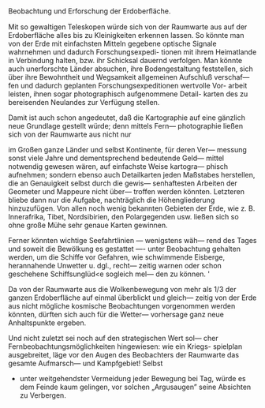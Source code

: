 Beobachtung und Erforschung der Erdoberﬂäche.

Mit so gewaltigen Teleskopen würde sich von der Raumwarte
aus auf der Erdoberfläche alles bis zu Kleinigkeiten erkennen lassen.
So könnte man von der Erde mit einfachsten Mitteln gegebene
optische Signale wahrnehmen und dadurch Forschungsexpedi-
tionen mit ihrem Heimatlande in Verbindung halten, bzw.
ihr Schicksal dauernd verfolgen. Man könnte auch unerforschte
Länder absuchen, ihre Bodengestaltung feststellen, sich über ihre
Bewohntheit und Wegsamkeit allgemeinen Aufschluß verschaf—
fen und dadurch geplanten Forschungsexpeditionen wertvolle Vor-
arbeit leisten, ihnen sogar photographisch aufgenommene Detail-
karten des zu bereisenden Neulandes zur Verfügung stellen.

Damit ist auch schon angedeutet, daß die Kartographie auf
eine gänzlich neue Grundlage gestellt würde; denn mittels Fern—
photographie ließen sich von der Raumwarte aus nicht nur

im Großen ganze Länder und selbst Kontinente, für deren Ver—
messung sonst viele Jahre und dementsprechend bedeutende Geld—
mittel notwendig gewesen wären, auf einfachste Weise kartogra—
phisch aufnehmen; sondern ebenso auch Detailkarten jeden
Maßstabes herstellen, die an Genauigkeit selbst durch die gewis—
senhaftesten Arbeiten der Geometer und Mappeure nicht über—
troffen werden könnten. Letzteren bliebe dann nur die Aufgabe,
nachträglich die Höhengliederung hinzuzufügen. Von allen noch
wenig bekannten Gebieten der Erde, wie z. B. Innerafrika, Tibet,
Nordsibirien, den Polargegenden usw. ließen sich so ohne große
Mühe sehr genaue Karten gewinnen.

Ferner könnten wichtige Seefahrtlinien — wenigstens wäh—
rend des Tages und soweit die Bewölkung es gestattet —- unter
Beobachtung gehalten werden, um die Schiffe vor Gefahren, wie
schwimmende Eisberge, herannahende Unwetter u. dgl., recht—
zeitig warnen oder schon geschehene Schiffsunglüd<e sogleich mel—
den zu können. '

Da von der Raumwarte aus die Wolkenbewegung von mehr
als 1/3 der ganzen Erdoberfläche auf einmal überblickt und gleich—
zeitig von der Erde aus nicht mögliche kosmische Beobachtungen
vorgenommen werden könnten, dürften sich auch für die Wetter—
vorhersage ganz neue Anhaltspunkte ergeben.

Und nicht zuletzt sei noch auf den strategischen Wert sol—
cher Fernbeobachtungsmöglichkeiten hingewiesen: wie ein Kriegs-
spielplan ausgebreitet, läge vor den Augen des Beobachters der
Raumwarte das gesamte Aufmarsch— und Kampfgebiet! Selbst

- unter weitgehendster Vermeidung jeder Bewegung bei Tag, würde
es dem Feinde kaum gelingen, vor solchen „Argusaugen” seine
Absichten zu Verbergen.

